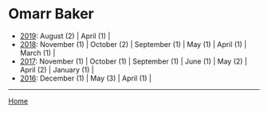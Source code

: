 # Omarr Baker

  * [2019](./omarr-baker-2019.md): 
      August (2) | 
      April (1) | 
  * [2018](./omarr-baker-2018.md): 
      November (1) | 
      October (2) | 
      September (1) | 
      May (1) | 
      April (1) | 
      March (1) | 
  * [2017](./omarr-baker-2017.md): 
      November (1) | 
      October (1) | 
      September (1) | 
      June (1) | 
      May (2) | 
      April (2) | 
      January (1) | 
  * [2016](./omarr-baker-2016.md): 
      December (1) | 
      May (3) | 
      April (1) | 

----

[Home](../)

